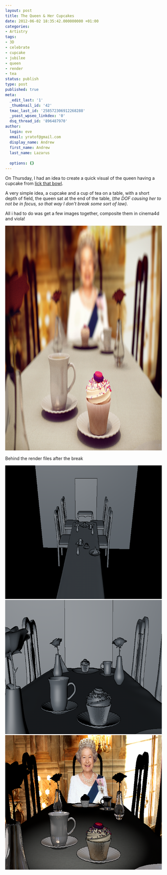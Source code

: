 ```yaml
---
layout: post
title: The Queen & Her Cupcakes
date: 2012-06-02 18:35:42.000000000 +01:00
categories:
- Artistry
tags:
- 3D
- celebrate
- cupcake
- jubilee
- queen
- render
- tea
status: publish
type: post
published: true
meta:
  _edit_last: '1'
  _thumbnail_id: '42'
  tmac_last_id: '258572306912268288'
  _yoast_wpseo_linkdex: '0'
  dsq_thread_id: '896487970'
author:
  login: eve
  email: yratof@gmail.com
  display_name: Andrew
  first_name: Andrew
  last_name: Lazarus

  options: {}
---
```

<p>On Thursday, I had an idea to create a quick visual of the queen having a cupcake from <a title="Lick That Bowl Cupcakery" href="http://www.lickthatbowl.com" target="_blank">lick that bowl</a>.</p>
<p>A very simple idea, a cupcake and a cup of tea on a table, with a short depth of field, the queen sat at the end of the table, (<em>the DOF causing her to not be in focus, so that way I don't break some sort of law).</em></p>
<p>All i had to do was get a few images together, composite them in cinema4d and viola!</p>
<p><img class="alignnone  wp-image-42" title="The Queen Enjoying a Vanilla cupcake from Lick that Bowl" src="/assets/imgs/queen-tea.jpg" alt="The Queen Enjoying a Vanilla cupcake from Lick that Bowl" width="1200" height="720" /></p>
<p>Behind the render files after the break</p>
<p><!--more--></p>
<p><img class="alignnone size-full wp-image-47" title="Screen Shot 2012-06-02 at 20.44.24" src="/assets/imgs/Screen-Shot-2012-06-02-at-20.44.24.png" alt="" width="716" height="428" /><img class="alignnone size-full wp-image-46" title="Screen Shot 2012-06-02 at 20.43.34" src="/assets/imgs/Screen-Shot-2012-06-02-at-20.43.34.png" alt="" width="719" height="430" /><img class="alignnone size-full wp-image-48" title="Screen Shot 2012-06-02 at 20.43.16" src="/assets/imgs/Screen-Shot-2012-06-02-at-20.43.16.png" alt="" width="719" height="431" /></p>
<p>&nbsp;</p>
